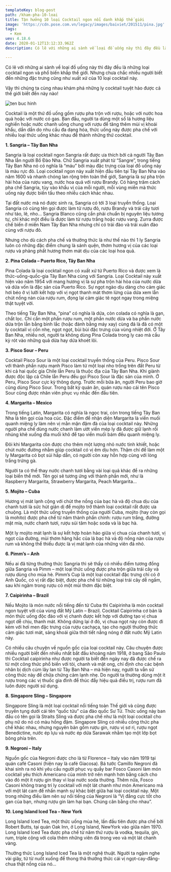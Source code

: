 ```yaml
---
templateKey: blog-post
path: /kham-pha-10-loai
title: Tận hưởng 10 loại Cocktail ngon nổi danh khắp thế giới
image: 'https://cdn.pose.com.vn/legacy/images/baiviet/201511/pina.jpg' 
tags:
  - Kem
uev: 4.18.6
date: 2020-01-12T13:12:33.962Z
description: Có lẽ với những ai sành về loại đồ uống này thì đây đều là những loại cocktail ngon và phổ biến khắp thế giới.

---
```



Có lẽ với những ai sành về loại đồ uống này thì đây đều là những loại cocktail ngon và phổ biến khắp thế giới. Nhưng chưa chắc nhiều người biết đến những đặc trưng cũng như xuất xứ của 10 loại cocktail này. 

Vậy thì chúng ta cùng nhau khám phá những ly cocktail tuyệt hảo được cả thế giới biết đến này nào!

![ten buc hinh](https://wiki-travel.com.vn/Uploads/picture/Thaophuongnguyen-163208033213-cocktail-1.jpg "ten buc hinh")

Cocktail là một thứ đồ uống gồm rượu pha trộn với rượu, hoặc với nước hoa quả hoặc với nước có gas. Ban đầu, người ta dùng một số lá hương liệu nghiền hoặc nước chanh uống chung với rượu để tăng thêm mùi vị khoái khẩu, dần dần do nhu cầu đa dạng hóa, thức uống này được pha chế với nhiều loại thức uống khác nhau để thành những thứ cocktail.

**1. Sangria – Tây Ban Nha**

Sangria là loại cocktail ngon Sangria rất được ưa thích bởi cả người Tây Ban Nha lẫn người Bồ Đào Nha. Chữ Sangria xuất phát từ “Sangre”, trong tiếng Tây Ban Nha nó có nghĩa là “máu” bởi màu đặc trưng của loại đồ uống này là màu rực đỏ. Loại cocktail ngon này xuất hiện đầu tiên tại Tây Ban Nha vào năm 1600 và nhanh chóng lan rộng trên toàn thế giới, Sangria là sự pha trộn hài hòa của rượu vang, nước hoa quả với rượu Brandy. Có hàng trăm cách pha chế Sangria, tùy vào khẩu vị của mỗi người, mỗi vùng miền mà thức uống này được biến tấu theo nhiều cách khác nhau.

Tại đất nước mà nó được sinh ra, Sangria có tới 3 loại truyền thống. Loại Sangria có cùng tên gọi được làm từ rượu đỏ, rượu Brandy và trái cây tươi như táo, lê, nho… Sangria Blanco cũng cần phải chuẩn bị nguyên liệu tương tự, chỉ khác một điều là được làm từ rượu trắng hoặc rượu vang. Zurra được chế biến ở miền Nam Tây Ban Nha nhưng chỉ có trái đào và trái xuân đào cùng với rượu đỏ.

Nhưng cho dù cách pha chế và thưởng thức là như thế nào thì 1 ly Sangria luôn có những đặc điểm chung là sánh quện, thơm hương vị của các loại rượu và phảng phất hương thơm mát dịu của các loại hoa quả.

**2. Pina Colada – Puerto Rico, Tây Ban Nha**

Pina Colada là loại cocktail ngon có xuất xứ từ Puerto Rico và được xem là thức-uống-quốc-gia Tây Ban Nha cùng với Sangria. Loại Cocktail này xuất hiện vào năm 1954 với mang hương vị là sự pha trộn hài hòa của nước dừa và dứa vốn là đặc sản của Puerto Rico. Sự ngọt ngào dịu dàng cho cảm giác hơi béo ở vị lưỡi kết hợp với vị ngọt thanh mát thơm lừng của dứa xem lẫn chút nồng nàn của rượu rum, đọng lại cảm giác tê ngọt ngay trong miệng thật tuyệt vời.


Theo tiếng Tây Ban Nha, “pina” có nghĩa là dứa, còn colada có nghĩa là gạn, chắt lọc. Chỉ cần một phần rượu rum, một phần nước dừa và ba phần nước dứa trộn lẫn bằng bình lắc (hoặc đánh bằng máy xay) cùng đá là đã có một ly cocktail vị cồn nhẹ, ngọt ngọt, bùi bùi đặc trưng của vùng nhiệt đới. Ở Tây Ban Nha, nhiều nơi, người ta không dùng Pina Colada trong ly cao mà cầu kỳ rót vào những quả dừa hay dứa khoét lõi.

**3. Pisco Sour – Peru**

Cocktail Pisco Sour là một loại cocktail truyền thống của Peru. Pisco Sour với thành phần rượu mạnh Pisco làm từ một loại nho trồng trên đất Peru từ khi cả hai quốc gia Chile lẫn Peru là thuộc địa của Tây Ban Nha. Khi giành được độc lập cả Chile lẫn Peru đều gọi Pisco Sour là đặc sản của mình. Ở Peru, Pisco Sour cực kỳ thông dụng. Trước mỗi bữa ăn, người Peru bao giờ cũng dùng Pisco Sour. Trong bất kỳ quán ăn, quán rượu nào cái tên Pisco Sour cũng được nhân viên phục vụ nhắc đến đầu tiên.

**4. Margarita – Mexico**

Trong tiếng Latin, Margarita có nghĩa là ngọc trai, còn trong tiếng Tây Ban Nha là tên gọi của hoa cúc. Đặc điểm để nhận diện Margarita là viền muối quanh miệng ly làm nên vị mằn mặn đậm đà của loại cocktail này. Những người pha chế dùng nước chanh làm ướt viền mép ly đã được giữ lạnh rồi nhúng khẽ xuống đĩa muối khô để tạo viền muối bám đều quanh miệng ly.

Đôi khi Margarita còn được cho thêm một lượng nhỏ nước tinh khiết, hoặc chút nước đường nhằm giúp cocktail có vị êm dịu hơn. Thậm chí để làm một ly Margarita có bọt sủi hấp dẫn, có người còn xay hỗn hợp cùng với lòng trắng trứng gà.

Người ta có thể thay nước chanh tươi bằng vài loại quả khác để ra những loại biến thể mới. Tên gọi sẽ tương ứng với thành phần mới, như là Raspberry Margarita, Strawberry Margarita, Peach Margarita…

**5. Mojito – Cuba**

Hương vị mát lạnh cộng với chút the nồng của bạc hà và độ chua dịu của chanh tươi là sức hút giản dị để mojito trở thành loại cocktail rất được ưa chuộng. Là một thức uống truyền thống của người Cuba, mojito (hay còn gọi là mohito) được pha chế từ năm thành phần chính: rượu rum trắng, đường mật mía, nước chanh tươi, rượu sủi tăm hoặc soda và lá bạc hà.

Một ly mojito mát lạnh là sự kết hợp hoàn hảo giữa vị chua của chanh tươi, vị ngọt của đường, mùi thơm hăng hắc của lá bạc hà và độ nồng nàn của rượu rum và không thể thiếu được là vị mát lạnh của những viên đá nhỏ.

**6. Pimm’s – Anh**

Nếu ai đã từng thưởng thức Sangria thì sẽ thấy có nhiều điểm tương đồng giữa Sangria và Pimm – một loại thức uống được pha trộn giữa trái cây và rượu dùng cho mùa hè. Pimm’s Cup là một loại cocktail đặc trưng chỉ có ở Anh Quốc, có vị rất đặc biệt, được pha chế từ những loại trái cây dễ ngấm, sau khi ngâm trong rượu có một mùi thơm đặc biệt.

**7. Caipirinha – Brazil**

Nếu Mojito là món nước nổi tiếng đến từ Cuba thì Caipirinha là món cocktail ngon tuyệt vời của vùng đất Mỹ Latin – Brazil. Cocktail Caipirinha cơ bản là món thức uống độc đáo với vị chanh được kết hợp với đường tạo vị chua ngọt dễ chịu, thanh mát. Không dừng lại ở đó, vị chua ngọt này còn được đi kèm với hơi men đặc trưng của rượu cachaça, tạo cho người thưởng thức cảm giác tươi mát, sảng khoái giữa thời tiết nắng nóng ở đất nước Mỹ Latin này.

Có nhiều câu chuyện về nguồn gốc của loại cocktail này. Câu chuyện được nhiều người biết đến nhiều nhất bắt đầu khoảng năm 1918, ở bang São Paulo thì Cocktail caipirinha như được người ta biết đến ngày nay đã được chế ra từ một công thức phổ biến với tỏi, chanh và mật ong, chỉ định cho các bệnh nhân bị dịch cúm lây lan từ Tây Ban Nha – mà hiện nay, người ta vẫn sử công thức này để chữa chứng cảm lạnh nhẹ. Do người ta thường dùng một ít rượu trong các vị thuốc gia đình để thúc đẩy hiệu quả điều trị, rượu rum đã luôn được người sử dụng.

**8. Singapore Sling – Singapore**

Singapore Sling là một loại cocktail nổi tiếng toàn Thế giới và cũng được truyền tụng dưới cái tên “quốc tửu” của đảo quốc Sư Tử. Thức uống này ban đầu có tên gọi là Straits Sling và được pha chế như là một loại cocktail cho phụ nữ do nó có màu hồng đậm. Singapore Sling có nhiều công thức pha chế khác nhau, nhưng nguyên bản gồm rượu gin, rượu vị sơ ri, rượu ngọt Benedictine, nước ép lựu và nước ép dứa Sarawak nhằm tạo một lớp bọt bông phía trên.

**9. Negroni – Italy**

Nguồn gốc của Negroni được cho là từ Florence – Italy vào năm 1919 tại quán café Casoni (hiện nay là café Giacosa). Bá tước Camillo Negroni đã khai sinh ra nó khi yêu cầu người phục vụ quầy bar Fosco Casoni làm món cocktail yêu thích Americano của mình trở nên mạnh hơn bằng cách cho vào đó một ít rượu gin thay vì loại nước soda thường. Thêm nữa, Fosco Casoni không trang trí ly cocktail với một lát chanh như món Americano mà với một lát cam để nhấn mạnh sự khác biệt giữa hai loại cocktail này. Một trong những điều làm nên sự nổi tiếng của Negroni là “Vị đắng cực tốt cho gan của bạn, nhưng rượu gin làm hại bạn. Chúng cân bằng cho nhau”.

**10. Long Island Iced Tea – New York**

Long Island Iced Tea, một thức uống mùa hè, lần đầu tiên được pha chế bởi Robert Butts, tại quán Oak Inn, ở Long Island, NewYork vào giữa năm 1970. Long Island Iced Tea được pha chế từ năm thứ rượu là vodka, tequila, gin, rum, triple cộng với cola thêm những viên đá trong veo và một lát chanh vàng.

Thưởng thức Long Island Iced Tea là một nghệ thuật. Người ta ngậm nghe vài giây, từ từ nuốt xuống để thong thả thưởng thức cái vị ngọt-cay-đắng-chua thật nồng của nó…